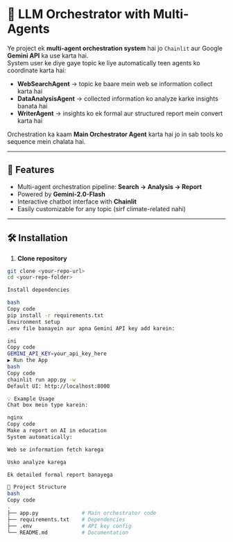# 🧠 LLM Orchestrator with Multi-Agents

Ye project ek **multi-agent orchestration system** hai jo `Chainlit` aur Google **Gemini API** ka use karta hai.  
System user ke diye gaye topic ke liye automatically teen agents ko coordinate karta hai:

- **WebSearchAgent** → topic ke baare mein web se information collect karta hai  
- **DataAnalysisAgent** → collected information ko analyze karke insights banata hai  
- **WriterAgent** → insights ko ek formal aur structured report mein convert karta hai  

Orchestration ka kaam **Main Orchestrator Agent** karta hai jo in sab tools ko sequence mein chalata hai.

---

## 🚀 Features
- Multi-agent orchestration pipeline: **Search → Analysis → Report**
- Powered by **Gemini-2.0-Flash**
- Interactive chatbot interface with **Chainlit**
- Easily customizable for any topic (sirf climate-related nahi)

---

## 🛠️ Installation

1. **Clone repository**
```bash
git clone <your-repo-url>
cd <your-repo-folder>

Install dependencies

bash
Copy code
pip install -r requirements.txt
Environment setup
.env file banayein aur apna Gemini API key add karein:

ini
Copy code
GEMINI_API_KEY=your_api_key_here
▶️ Run the App
bash
Copy code
chainlit run app.py -w
Default UI: http://localhost:8000

💡 Example Usage
Chat box mein type karein:

nginx
Copy code
Make a report on AI in education
System automatically:

Web se information fetch karega

Usko analyze karega

Ek detailed formal report banayega

📂 Project Structure
bash
Copy code
.
├── app.py              # Main orchestrator code
├── requirements.txt    # Dependencies
├── .env                # API key config
└── README.md           # Documentation
